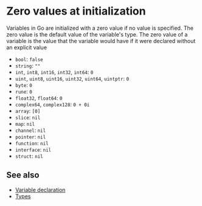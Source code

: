 # Zero values at initialization

Variables in Go are initialized with a zero value if no value is specified. The zero value is the default value of the variable's type. The zero value of a variable is the value that the variable would have if it were declared without an explicit value

- `bool`: `false`
- `string`: `""`
- `int`, `int8`, `int16`, `int32`, `int64`: `0`
- `uint`, `uint8`, `uint16`, `uint32`, `uint64`, `uintptr`: `0`
- `byte`: `0`
- `rune`: `0`
- `float32`, `float64`: `0`
- `complex64`, `complex128`: `0 + 0i`
- `array`: `[0]`
- `slice`: `nil`
- `map`: `nil`
- `channel`: `nil`
- `pointer`: `nil`
- `function`: `nil`
- `interface`: `nil`
- `struct`: `nil`

## See also

- [Variable declaration](./README.md)
- [Types](./types.md)
